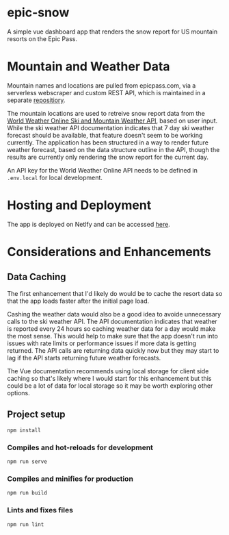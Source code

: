 # epic-snow

A simple vue dashboard app that renders the snow report for US mountain resorts on the Epic Pass.

# Mountain and Weather Data
Mountain names and locations are pulled from epicpass.com, via a serverless webscraper and custom REST API, which is maintained in a separate [repositiory](https://github.com/ngranahan/epic-resorts).

The mountain locations are used to retreive snow report data from the [World Weather Online Ski and Mountain Weather API](https://www.worldweatheronline.com/developer/api/docs/ski-weather-api.aspx), based on user input. While the ski weather API documentation indicates that 7 day ski weather forecast should be available, that feature doesn't seem to be working currently. The application has been structured in a way to render future weather forecast, based on the data structure outline in the API, though the results are currently only rendering the snow report for the current day.

An API key for the World Weather Online API needs to be defined in `.env.local` for local development.

# Hosting and Deployment
The app is deployed on Netlfy and can be accessed [here](https://epic-snow.netlify.app/).

# Considerations and Enhancements

## Data Caching
The first enhancement that I'd likely do would be to cache the resort data so that the app loads faster after the initial page load. 

Cashing the weather data would also be a good idea to avoide unnecessary calls to the ski weather API. The API documentation indicates that weather is reported every 24 hours so caching weather data for a day would make the most sense. This would help to make sure that the app doesn't run into issues with rate limits or performance issues if more data is getting returned. The API calls are returning data quickly now but they may start to lag if the API starts returning future weather forecasts.

The Vue documentation recommends using local storage for client side caching so that's likely where I would start for this enhancement but this could be a lot of data for local storage so it may be worth exploring other options.

## Project setup
```
npm install
```

### Compiles and hot-reloads for development
```
npm run serve
```

### Compiles and minifies for production
```
npm run build
```

### Lints and fixes files
```
npm run lint
```
